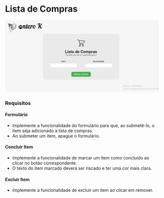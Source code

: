 # Lista de Compras

![Foto da Lista de tarefas](./assets/decricao.png)

### Requisitos

#### Formulário

+ Implemente a funcionalidade do formulário para que, ao submetê-lo, o item seja adicionado à lista de compras.
+ Ao submeter um item, apague o formulário.

#### Concluir Item

+ Implemente a funcionalidade de marcar um item como concluído ao clicar no botão correspondente.
+ O texto do item marcado deverá ser riscado e ter uma cor mais clara.

#### Excluir Item

+ Implemente a funcionalidade de excluir um item ao clicar em remover.